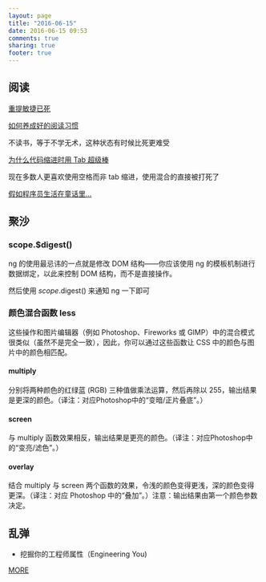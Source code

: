 ```yaml
---
layout: page
title: "2016-06-15"
date: 2016-06-15 09:53
comments: true
sharing: true
footer: true
---
```



## 阅读

[重提敏捷已死](http://www.infoq.com/cn/news/2016/06/agile-dead-again)

[如何养成好的阅读习惯](http://blog.jobbole.com/101517/)

不读书，等于不学无术，这种状态有时候比死更难受

[为什么代码缩进时用 Tab 超级棒](http://blog.jobbole.com/101839/)

现在多数人更喜欢使用空格而非 tab 缩进，使用混合的直接被打死了

[假如程序员生活在童话里…](http://www.codeceo.com/article/if-programmer-in-fairy-tale.html)

## 聚沙

### scope.$digest()

ng 的使用最忌讳的一点就是修改 DOM 结构——你应该使用 ng 的模板机制进行数据绑定，以此来控制 DOM 结构，而不是直接操作。

然后使用 $scope.$digest() 来通知 ng 一下即可

### 颜色混合函数 less

这些操作和图片编辑器（例如 Photoshop、Fireworks 或 GIMP）中的混合模式很类似（虽然不是完全一致），因此，你可以通过这些函数让 CSS 中的颜色与图片中的颜色相匹配。

#### multiply

分别将两种颜色的红绿蓝 (RGB) 三种值做乘法运算，然后再除以 255，输出结果是更深的颜色。（译注：对应Photoshop中的“变暗/正片叠底”。）

#### screen

与 multiply 函数效果相反，输出结果是更亮的颜色。（译注：对应Photoshop中的“变亮/滤色”。）

#### overlay

结合 multiply 与 screen 两个函数的效果，令浅的颜色变得更浅，深的颜色变得更深。（译注：对应 Photoshop 中的“叠加”。）注意：输出结果由第一个颜色参数决定。


## 乱弹

* 挖掘你的工程师属性（Engineering You)


[MORE](http://blog.mirreal.net/note/2016-06-15.html)
